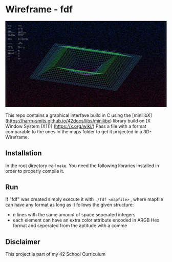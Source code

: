 # Wireframe  - fdf

![rotating pylone](images/pylone.gif)

This repo contains a graphical interfave build in C using the [minilibX] (https://harm-smits.github.io/42docs/libs/minilibx) library build on [X Window System (X11)] (https://x.org/wiki/)
Pass a file with a format comparable to the ones in the maps folder to get it projected in a 3D-Wireframe.

## Installation
In the root directory call `make`.
You need the following libraries installed in order to properly compile it.

## Run
If "fdf" was created simply execute it with `./fdf <mapfile>` , where mapfile can have any format as long as it follows the given structure:
- n lines with the same amount of space seperated integers
- each element can have an extra color attribute encoded in ARGB Hex format and seperated from the aptitude with a comme

## Disclaimer
This project is part of my 42 School Curriculum
